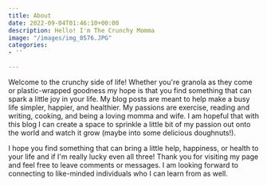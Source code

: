 ```yaml
---
title: About
date: 2022-09-04T01:46:10+00:00
description: Hello! I'm The Crunchy Momma
image: "/images/img_0576.JPG"
categories:
- ''

---
```

Welcome to the crunchy side of life! Whether you're granola as they come or plastic-wrapped goodness my hope is that you find something that can spark a little joy in your life. My blog posts are meant to help make a busy life simpler, happier, and healthier. My passions are exercise, reading and writing, cooking, and being a loving momma and wife. I am hopeful that with this blog I can create a space to sprinkle a little bit of my passion out onto the world and watch it grow (maybe into some delicious doughnuts!). 

I hope you find something that can bring a little help, happiness, or health to your life and if I'm really lucky even all three! Thank you for visiting my page and feel free to leave comments or messages. I am looking forward to connecting to like-minded individuals who I can learn from as well. 